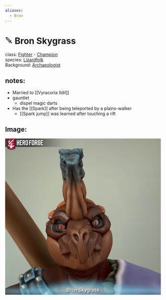 ```yaml
---
aliases:
  - Bron
---
```

# <svg xmlns="http://www.w3.org/2000/svg" width="24" height="24" viewBox="0 0 24 24" fill="none" stroke="currentColor" stroke-width="2" stroke-linecap="round" stroke-linejoin="round" class="lucide lucide-sword-icon lucide-sword"><polyline points="14.5 17.5 3 6 3 3 6 3 17.5 14.5"/><line x1="13" x2="19" y1="19" y2="13"/><line x1="16" x2="20" y1="16" y2="20"/><line x1="19" x2="21" y1="21" y2="19"/></svg> Bron Skygrass

class: [Fighter](https://roll20.net/compendium/dnd5e/Fighter#content) - [Champion](https://dnd5e.wikidot.com/fighter:champion) <br/>
species: [Lizardfolk](https://dnd5e.wikidot.com/lineage:lizardfolk) <br/>
Background: [Archaeologist](https://dnd5e.wikidot.com/background:archaeologist)<br/>
## notes:
* Married to [[Vyracoria Ildil]]
* gauntlet
	* dispel magic darts
* Has the [[Spark]] after being teleported by a plains-walker
	* [[Spark jump]] was learned after touching a rift
## Image:

![image](Bron.png)